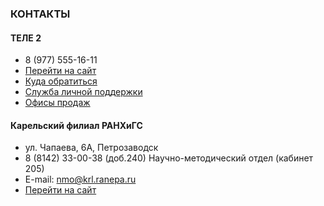### **КОНТАКТЫ**

#### ТЕЛЕ 2
- 8 (977) 555-16-11
- [Перейти на сайт](https://karelia.tele2.ru/)
- [Куда обратиться](https://karelia.tele2.ru/help/category/contacts)
- [Служба личной поддержки](https://karelia.tele2.ru/help/article/help-service-611)
- [Офисы продаж](https://karelia.tele2.ru/offices)

#### Карельский филиал РАНХиГС
- ул. Чапаева, 6А, Петрозаводск
-  8 (8142) 33-00-38 (доб.240) Научно-методический отдел (кабинет 205)
-  E-mail: nmo@krl.ranepa.ru
- [Перейти на сайт](https://krl.ranepa.ru/)